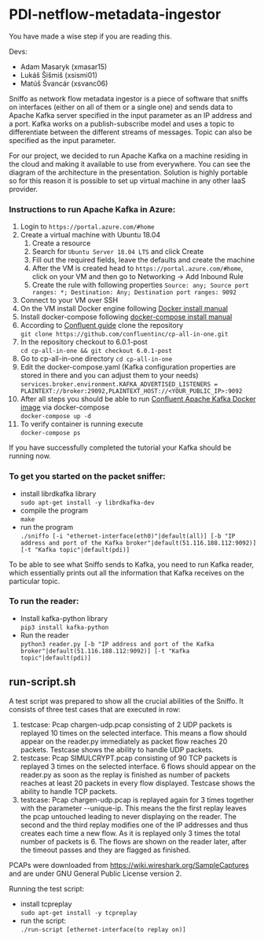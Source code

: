 # PDI-netflow-metadata-ingestor
You have made a wise step if you are reading this.

Devs:
- Adam Masaryk (xmasar15)
- Lukáš Šišmiš (xsismi01)
- Matúš Švancár (xsvanc06)

Sniffo as network flow metadata ingestor is a piece of software that sniffs on interfaces (either on all of them or a single one) and sends data to Apache Kafka server specified in the input parameter as an IP address and a port. Kafka works on a publish-subscribe model and uses a topic to differentiate between the different streams of messages. Topic can also be specified as the input parameter. 

For our project, we decided to run Apache Kafka on a machine residing in the cloud and making it available to use from everywhere. You can see the diagram of the architecture in the presentation. Solution is highly portable so for this reason it is possible to set up virtual machine in any other IaaS provider. 

### Instructions to run Apache Kafka in Azure:
1. Login to `https://portal.azure.com/#home`
1. Create a virtual machine with Ubuntu 18.04
    1. Create a resource
    1. Search for `Ubuntu Server 18.04 LTS` and click Create
    1. Fill out the required fields, leave the defaults and create the machine
    1. After the VM is created head to `https://portal.azure.com/#home`, click on your VM and then go to Networking -> Add Inbound Rule 
    1. Create the rule with following properties `Source: any; Source port ranges: *; Destination: Any; Destination port ranges: 9092`
1. Connect to your VM over SSH
1. On the VM install Docker engine following [Docker install manual](https://docs.docker.com/engine/install/ubuntu/)
1. Install docker-compose following [docker-compose install manual](https://docs.docker.com/compose/install/)
1. According to [Confluent guide](https://docs.confluent.io/platform/current/quickstart/ce-docker-quickstart.html#step-1-download-and-start-cp-using-docker) clone the repository <br>
`git clone https://github.com/confluentinc/cp-all-in-one.git`
1. In the repository checkout to 6.0.1-post <br>
`cd cp-all-in-one && git checkout 6.0.1-post`
1. Go to cp-all-in-one directory
`cd cp-all-in-one`
1. Edit the docker-compose.yaml (Kafka configuration properties are stored in there and you can adjust them to your needs)<br>
`services.broker.environment.KAFKA_ADVERTISED_LISTENERS = PLAINTEXT://broker:29092,PLAINTEXT_HOST://<YOUR_PUBLIC_IP>:9092` 
1. After all steps you should be able to run [Confluent Apache Kafka Docker image](https://hub.docker.com/r/confluentinc/cp-kafka/) via docker-compose <br>
`docker-compose up -d` 
1. To verify container is running execute <br>
`docker-compose ps`

If you have successfully completed the tutorial your Kafka should be running now.

### To get you started on the packet sniffer:
- install librdkafka library<br>
`sudo apt-get install -y librdkafka-dev`
- compile the program<br>
`make`
- run the program<br>
`./sniffo [-i "ethernet-interface(eth0)"|default(all)] [-b "IP address and port of the Kafka broker"|default(51.116.188.112:9092)] [-t "Kafka topic"|default(pdi)]`

To be able to see what Sniffo sends to Kafka, you need to run Kafka reader, which essentially prints out all the information that Kafka receives on the particular topic. 

### To run the reader:
- Install kafka-python library<br>
`pip3 install kafka-python`
- Run the reader<br>
`python3 reader.py [-b "IP address and port of the Kafka broker"|default(51.116.188.112:9092)] [-t "Kafka topic"|default(pdi)]`

## run-script.sh
A test script was prepared to show all the crucial abilities of the Sniffo. It consists of three test cases that are executed in row:

1. testcase: Pcap chargen-udp.pcap consisting of 2 UDP packets is replayed 10 times on the selected interface. This means a flow should appear on the reader.py immediately as packet flow reaches 20 packets. Testcase shows the ability to handle UDP packets.
1. testcase: Pcap SIMULCRYPT.pcap consisting of 90 TCP packets is replayed 3 times on the selected interface. 6 flows should appear on the reader.py as soon as the replay is finished as number of packets reaches at least 20 packets in every flow displayed. Testcase shows the ability to handle TCP packets.
1. testcase: Pcap chargen-udp.pcap is replayed again for 3 times together with the parameter --unique-ip. This means the the first replay leaves the pcap untouched leading to never displaying on the reader. The second and the third replay modifies one of the IP addresses and thus creates each time a new flow. As it is replayed only 3 times the total number of packets is 6. The flows are shown on the reader later, after the timeout passes and they are flagged as finished.

PCAPs were downloaded from https://wiki.wireshark.org/SampleCaptures and are under GNU General Public License version 2.

Running the test script:
- install tcpreplay<br>
`sudo apt-get install -y tcpreplay`
- run the script:<br>
`./run-script [ethernet-interface(to replay on)]`
